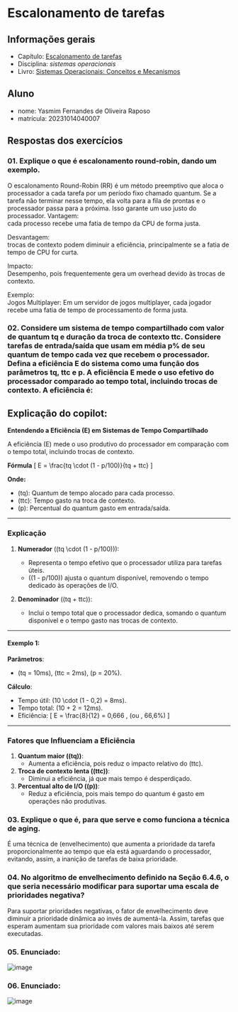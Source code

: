# Escalonamento de tarefas

## Informações gerais

- Capítulo: [Escalonamento de tarefas](https://wiki.inf.ufpr.br/maziero/lib/exe/fetch.php?media=socm:socm-06.pdf)
- Disciplina: *sistemas operacionais*
- Livro: [Sistemas Operacionais: Conceitos e Mecanismos](https://wiki.inf.ufpr.br/maziero/doku.php?id=socm:start)

## Aluno

- nome: Yasmim Fernandes de Oliveira Raposo
- matrícula: 20231014040007

## Respostas dos exercícios

### **01. Explique o que é escalonamento round-robin, dando um exemplo.**<br>
O escalonamento Round-Robin (RR) é um método preemptivo que aloca o processador a cada tarefa por um período fixo chamado quantum. Se a tarefa não terminar nesse tempo, ela volta para a fila de prontas e o processador passa para a próxima. Isso garante um uso justo do processador. 
Vantagem:<br>
cada processo recebe uma fatia de tempo da CPU de forma justa.<br>

Desvantagem:<br>
trocas de contexto podem diminuir a eficiência, principalmente se a fatia de tempo de CPU for curta.<br>

Impacto:<br>
Desempenho, pois frequentemente gera um overhead devido às trocas de contexto.<br>

Exemplo:<br>
Jogos Multiplayer: Em um servidor de jogos multiplayer, cada jogador recebe uma fatia de tempo de processamento de forma justa.

### **02. Considere um sistema de tempo compartilhado com valor de quantum tq e duração da troca de contexto ttc. Considere tarefas de entrada/saída que usam em média p% de seu quantum de tempo cada vez que recebem o processador. Defina a eficiência E do sistema como uma função dos parâmetros tq, ttc e p. A eficiência E mede o uso efetivo do processador comparado ao tempo total, incluindo trocas de contexto. A eficiência é:**

## Explicação do copilot:<br>

**Entendendo a Eficiência \(E\) em Sistemas de Tempo Compartilhado**

A eficiência \(E\) mede o uso produtivo do processador em comparação com o tempo total, incluindo trocas de contexto.

**Fórmula**
\[
E = \frac{tq \cdot (1 - p/100)}{tq + ttc}
\]

**Onde:**
- \(tq\): Quantum de tempo alocado para cada processo.
- \(ttc\): Tempo gasto na troca de contexto.
- \(p\): Percentual do quantum gasto em entrada/saída.

---

### **Explicação**
1. **Numerador** (\(tq \cdot (1 - p/100)\)):
   - Representa o tempo efetivo que o processador utiliza para tarefas úteis.
   - \((1 - p/100)\) ajusta o quantum disponível, removendo o tempo dedicado às operações de I/O.

2. **Denominador** (\(tq + ttc\)):
   - Inclui o tempo total que o processador dedica, somando o quantum disponível e o tempo gasto nas trocas de contexto.

---
#### **Exemplo 1**:
**Parâmetros**:
- \(tq = 10ms\), \(ttc = 2ms\), \(p = 20\%\).

**Cálculo**:
- Tempo útil: \(10 \cdot (1 - 0,2) = 8ms\).
- Tempo total: \(10 + 2 = 12ms\).
- Eficiência:
\[
E = \frac{8}{12} = 0,666 \, (ou \, 66,6\%)
\]

---

### **Fatores que Influenciam a Eficiência**
1. **Quantum maior (\(tq\))**:
   - Aumenta a eficiência, pois reduz o impacto relativo do \(ttc\).
2. **Troca de contexto lenta (\(ttc\))**:
   - Diminui a eficiência, já que mais tempo é desperdiçado.
3. **Percentual alto de I/O (\(p\))**:
   - Reduz a eficiência, pois mais tempo do quantum é gasto em operações não produtivas.

### **03. Explique o que é, para que serve e como funciona a técnica de aging.**<br>
É uma técnica de (envelhecimento) que aumenta a prioridade da tarefa proporcionalmente ao tempo que ela está aguardando o processador, evitando, assim, a inanição de tarefas de baixa prioridade.

### **04. No algoritmo de envelhecimento definido na Seção 6.4.6, o que seria necessário modificar para suportar uma escala de prioridades negativa?**<br>
Para suportar prioridades negativas, o fator de envelhecimento deve diminuir a prioridade dinâmica ao invés de aumentá-la. Assim, tarefas que esperam aumentam sua prioridade com valores mais baixos até serem executadas.<br>

### **05. Enunciado:**<br>
![image](https://github.com/user-attachments/assets/4ed7bad2-1fe0-4296-b554-ba55def506c9)

### **06. Enunciado:**<br>

![image](https://github.com/user-attachments/assets/117f523f-5c8e-4c2a-9903-6e198404b0e0)

